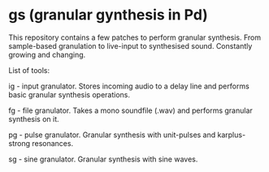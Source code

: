 gs (granular gynthesis in Pd)
=============================

This repository contains a few patches to perform granular synthesis. From sample-based granulation to live-input to synthesised sound. Constantly growing and changing.

List of tools:

ig - input granulator. Stores incoming audio to a delay line and performs basic granular synthesis operations.

fg - file granulator. Takes a mono soundfile (.wav) and performs granular synthesis on it.

pg - pulse granulator. Granular synthesis with unit-pulses and karplus-strong resonances.

sg - sine granulator. Granular synthesis with sine waves.

